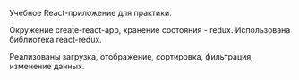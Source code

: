 Учебное React-приложение для практики.

Окружение create-react-app, хранение состояния - redux.
Использована библиотека react-redux.

Реализованы загрузка, отображение, сортировка, фильтрация, изменение данных.
